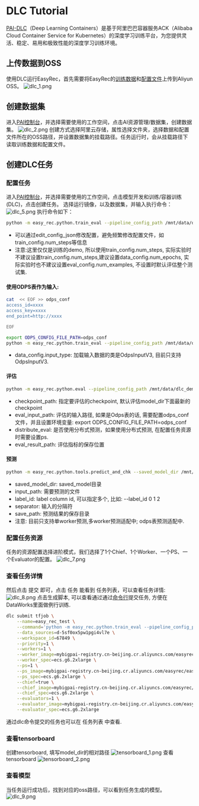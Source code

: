 # DLC Tutorial
[PAI-DLC](https://help.aliyun.com/document_detail/165124.html)（Deep Learning Containers）是基于阿里巴巴容器服务ACK（Alibaba Cloud Container Service for Kubernetes）的深度学习训练平台，为您提供灵活、稳定、易用和极致性能的深度学习训练环境。

## 上传数据到OSS
使用DLC运行EasyRec，首先需要将EasyRec的[训练数据](http://easyrec.oss-cn-beijing.aliyuncs.com/demo/dwd_avazu_ctr_deepmodel_10w.csv)和[配置文件](http://easyrec.oss-cn-beijing.aliyuncs.com/demo/wide_and_deep_on_avazau_ctr.config)上传到Aliyun OSS。
![dlc_1.png](../../images/quick_start/easyrec_dlc_1.png)

## 创建数据集
进入[PAI控制台](https://pai.console.aliyun.com/?regionId=cn-beijing)，并选择需要使用的工作空间，点击AI资源管理/数据集，创建数据集。
![dlc_2.png](../../images/quick_start/easyrec_dlc_2.png)
创建方式选择阿里云存储，属性选择文件夹，选择数据和配置文件所在的OSS路径，并设置数据集的挂载路径。任务运行时，会从挂载路径下读取训练数据和配置文件。

## 创建DLC任务
### 配置任务
进入[PAI控制台](https://pai.console.aliyun.com)，并选择需要使用的工作空间，点击模型开发和训练/容器训练(DLC)，点击创建任务。
选择运行镜像，以及数据集，并输入执行命令：
![dlc_5.png](../../images/quick_start/easyrec_dlc_5.png)
执行命令如下：

```bash
python -m easy_rec.python.train_eval --pipeline_config_path /mnt/data/dlc_demo/wide_and_deep_on_avazau_ctr.config --continue_train --train_input_path /mnt/data/dlc_demo/dwd_avazu_ctr_deepmodel_10w.csv --eval_input_path /mnt/data/dlc_demo/dwd_avazu_ctr_deepmodel_10w.csv --model_dir /mnt/data/dlc_demo/wide_and_deep_v3/ --edit_config_json='{"train_config.num_steps":1200, "eval_config.num_examples":10240}'
```
- 可以通过edit_config_json修改配置，避免频繁修改配置文件，如train_config.num_steps等信息
- 注意:这里仅仅是训练的demo, 所以使用train_config.num_steps, 实际实验时不建议设置train_config.num_steps,建议设置data_config.num_epochs, 实际实验时也不建议设置eval_config.num_examples, 不设置时默认评估整个测试集.

#### 使用ODPS表作为输入:
```bash
cat  << EOF >> odps_conf
access_id=xxxx
access_key=xxxx
end_point=http://xxxx

EOF

export ODPS_CONFIG_FILE_PATH=odps_conf
python -m easy_rec.python.train_eval --pipeline_config_path /mnt/data/dlc_demo/wide_and_deep_on_avazau_ctr.config --continue_train --train_input_path odps://project/tables/train_input_table --eval_input_path odps://project/tables/test_input_table --model_dir /mnt/data/dlc_demo/wide_and_deep_v3/ --edit_config_json='{"data_config.num_epochs":1, "data_config.input_type":"OdpsInputV3"}'
```
- data_config.input_type: 加载输入数据的类是OdpsInputV3, 目前只支持OdpsInputV3.

#### 评估
```bash
python -m easy_rec.python.eval --pipeline_config_path /mnt/data/dlc_demo/wide_and_deep_v3/pipeline.config --eval_input_path /mnt/data/dlc_demo/dwd_avazu_ctr_deepmodel_10w.csv
```
- checkpoint_path: 指定要评估的checkpoint, 默认评估model_dir下面最新的checkpoint
- eval_input_path: 评估的输入路径, 如果是Odps表的话, 需要配置odps_conf文件，并且设置环境变量: export ODPS_CONFIG_FILE_PATH=odps_conf
- distribute_eval: 是否使用分布式预测，如果使用分布式预测, 在配置任务资源时需要设置ps.
- eval_result_path: 评估指标的保存位置

#### 预测
```bash
python -m easy_rec.python.tools.predict_and_chk --saved_model_dir /mnt/data/dlc_demo/wide_and_deep_v3/export/final --input_path /mnt/data/dlc_demo/dwd_avazu_ctr_deepmodel_10w.csv  --label_id 0 --separator "," --save_path /mnt/data/dlc_demo/wide_and_deep_v3/predict.out
```
- saved_model_dir: saved_model目录
- input_path: 需要预测的文件
- label_id: label column id, 可以指定多个, 比如: --label_id 0 1 2
- separator: 输入的分隔符
- save_path: 预测结果的保存目录
- 注意: 目前只支持单worker预测,多worker预测适配中; odps表预测适配中.

### 配置任务资源
任务的资源配置选择进阶模式，我们选择了1个Chief、1个Worker、一个PS、一个Evaluator的配置。
![dlc_7.png](../../images/quick_start/easyrec_dlc_7.png)

### 查看任务详情
然后点击 提交 即可，点击 任务 能看到 任务列表，可以查看任务详情:
![dlc_8.png](../../images/quick_start/easyrec_dlc_8.png)
点击生成脚本, 可以查看通过通过[命令行](https://help.aliyun.com/document_detail/214317.html)提交任务, 方便在DataWorks里面做例行训练.
```bash
dlc submit tfjob \
    --name=easy_rec_test \
    --command='python -m easy_rec.python.train_eval --pipeline_config_path /mnt/data/dlc_demo/wide_and_deep_on_avazau_ctr.config --continue_train --train_input_path /mnt/data/dlc_demo/dwd_avazu_ctr_deepmodel_10w.csv --eval_input_path /mnt/data/dlc_demo/dwd_avazu_ctr_deepmodel_10w.csv --model_dir /mnt/data/dlc_demo/wide_and_deep_v3/ --edit_config_json='\''{"train_config.num_steps":1200, "eval_config.num_examples":10240}'\''' \
    --data_sources=d-5sf0ox5pw1pgi4vl7e \
    --workspace_id=67849 \
    --priority=1 \
    --workers=1 \
    --worker_image=mybigpai-registry.cn-beijing.cr.aliyuncs.com/easyrec/easyrec:py36-tf1.15-0.4.9 \
    --worker_spec=ecs.g6.2xlarge \
    --ps=1 \
    --ps_image=mybigpai-registry.cn-beijing.cr.aliyuncs.com/easyrec/easyrec:py36-tf1.15-0.4.9 \
    --ps_spec=ecs.g6.2xlarge \
    --chief=true \
    --chief_image=mybigpai-registry.cn-beijing.cr.aliyuncs.com/easyrec/easyrec:py36-tf1.15-0.4.9 \
    --chief_spec=ecs.g6.2xlarge \
    --evaluators=1 \
    --evaluator_image=mybigpai-registry.cn-beijing.cr.aliyuncs.com/easyrec/easyrec:py36-tf1.15-0.4.9 \
    --evaluator_spec=ecs.g6.2xlarge
```
通过dlc命令提交的任务也可以在 任务列表 中查看.

### 查看tensorboard
创建tensorboard, 填写model_dir的相对路径
![tensorboard_1.png](../../images/quick_start/easyrec_dlc_tensorboard_1.png)
查看tensorboard
![tensorboard_2.png](../../images/quick_start/easyrec_dlc_tensorboard_2.png)

### 查看模型
当任务运行成功后，找到对应的oss路径，可以看到任务生成的模型。
![dlc_9.png](../../images/quick_start/easyrec_dlc_9.png)
